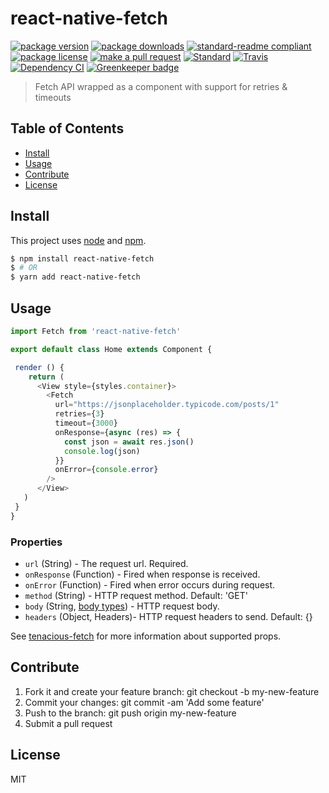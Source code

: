 
# react-native-fetch
[![package version](https://img.shields.io/npm/v/react-native-fetch.svg?style=flat-square)](https://npmjs.org/package/react-native-fetch)
[![package downloads](https://img.shields.io/npm/dm/react-native-fetch.svg?style=flat-square)](https://npmjs.org/package/react-native-fetch)
[![standard-readme compliant](https://img.shields.io/badge/readme%20style-standard-brightgreen.svg?style=flat-square)](https://github.com/RichardLitt/standard-readme)
[![package license](https://img.shields.io/npm/l/react-native-fetch.svg?style=flat-square)](https://npmjs.org/package/react-native-fetch)
[![make a pull request](https://img.shields.io/badge/PRs-welcome-brightgreen.svg?style=flat-square)](http://makeapullrequest.com) [![Standard](https://img.shields.io/badge/code%20style-standard-brightgreen.svg?style=flat-square)](https://github.com/feross/standard)
[![Travis](https://img.shields.io/travis/tiaanduplessis/react-native-fetch.svg?style=flat-square)](https://travis-ci.org/tiaanduplessis/react-native-fetch)
[![Dependency CI](https://dependencyci.com/github/tiaanduplessis/react-native-fetch/badge?style=flat-square)](https://dependencyci.com/github/tiaanduplessis/react-native-fetch)
[![Greenkeeper badge](https://badges.greenkeeper.io/tiaanduplessis/react-native-fetch.svg)](https://greenkeeper.io/)


> Fetch API wrapped as a component with support for retries & timeouts

## Table of Contents

- [Install](#install)
- [Usage](#usage)
- [Contribute](#contribute)
- [License](#License)

## Install

This project uses [node](https://nodejs.org) and [npm](https://www.npmjs.com). 

```sh
$ npm install react-native-fetch
$ # OR
$ yarn add react-native-fetch
```

## Usage

```js
import Fetch from 'react-native-fetch'

export default class Home extends Component {

 render () {
    return (
      <View style={styles.container}>
        <Fetch
          url="https://jsonplaceholder.typicode.com/posts/1"
          retries={3}
          timeout={3000}
          onResponse={async (res) => {
            const json = await res.json()
            console.log(json)
          }}
          onError={console.error}
        />
      </View>
   )
 }
}
```

### Properties

- `url` (String) -  The request url. Required.
- `onResponse` (Function) - Fired when response is received.
- `onError` (Function) - Fired when error occurs during request.
- `method` (String) - HTTP request method. Default: 'GET'
- `body` (String, [body types](https://github.github.io/fetch/#request-body)) - HTTP request body.
-  `headers` (Object, Headers)- HTTP request headers to send.  Default: {}

See [tenacious-fetch](https://github.com/tiaanduplessis/tenacious-fetch) for more information about supported props.

## Contribute

1. Fork it and create your feature branch: git checkout -b my-new-feature
2. Commit your changes: git commit -am 'Add some feature'
3. Push to the branch: git push origin my-new-feature 
4. Submit a pull request

## License

MIT
    